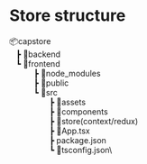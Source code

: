 # Store structure

📦capstore\
&nbsp;&nbsp;&nbsp;┣ 📂backend\
&nbsp;&nbsp;&nbsp;┗ 📂frontend\
&nbsp;&nbsp;&nbsp;&nbsp;&nbsp;&nbsp;&nbsp;&nbsp;&nbsp;&nbsp;&nbsp;┣ 📂node_modules\
&nbsp;&nbsp;&nbsp;&nbsp;&nbsp;&nbsp;&nbsp;&nbsp;&nbsp;&nbsp;&nbsp;┣ 📂public\
&nbsp;&nbsp;&nbsp;&nbsp;&nbsp;&nbsp;&nbsp;&nbsp;&nbsp;&nbsp;&nbsp;┗ 📂src\
&nbsp;&nbsp;&nbsp;&nbsp;&nbsp;&nbsp;&nbsp;&nbsp;&nbsp;&nbsp;&nbsp;&nbsp;&nbsp;&nbsp;&nbsp;&nbsp;&nbsp;&nbsp;┣ 📂assets\
&nbsp;&nbsp;&nbsp;&nbsp;&nbsp;&nbsp;&nbsp;&nbsp;&nbsp;&nbsp;&nbsp;&nbsp;&nbsp;&nbsp;&nbsp;&nbsp;&nbsp;&nbsp;┣ 📂components\
&nbsp;&nbsp;&nbsp;&nbsp;&nbsp;&nbsp;&nbsp;&nbsp;&nbsp;&nbsp;&nbsp;&nbsp;&nbsp;&nbsp;&nbsp;&nbsp;&nbsp;&nbsp;┣ 📂store(context/redux)\
&nbsp;&nbsp;&nbsp;&nbsp;&nbsp;&nbsp;&nbsp;&nbsp;&nbsp;&nbsp;&nbsp;&nbsp;&nbsp;&nbsp;&nbsp;&nbsp;&nbsp;&nbsp;┣ 📜App.tsx\
&nbsp;&nbsp;&nbsp;&nbsp;&nbsp;&nbsp;&nbsp;&nbsp;&nbsp;&nbsp;&nbsp;&nbsp;&nbsp;&nbsp;&nbsp;&nbsp;&nbsp;&nbsp;┣ package.json\
&nbsp;&nbsp;&nbsp;&nbsp;&nbsp;&nbsp;&nbsp;&nbsp;&nbsp;&nbsp;&nbsp;&nbsp;&nbsp;&nbsp;&nbsp;&nbsp;&nbsp;&nbsp;┗ 📜tsconfig.json\
